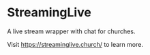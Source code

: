 # StreamingLive
A live stream wrapper with chat for churches.

Visit <a href="https://streaminglive.church/">https://streaminglive.church/</a> to learn more.
